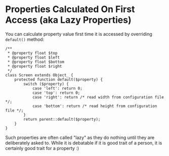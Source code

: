 # Properties Calculated On First Access (aka Lazy Properties) #

You can calculate property value first time it is accessed by overriding `default()` method:

    /**
     * @property float $top
     * @property float $left
     * @property float $bottom
     * @property float $right
     */
    class Screen extends Object_ {
        protected function default($property) {
            switch ($property) {
                case 'left': return 0;
                case 'top': return 0;
                case 'right': return /* read width from configuration file */;
                case 'bottom': return /* read height from configuration file */;
            }
            return parent::default($property);
        }
    }

Such properties are often called "lazy" as they do nothing until they are deliberately asked to. While it is debatable if it is good trait of a person, it is certainly good trait for a property :)   
